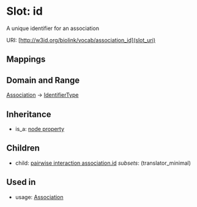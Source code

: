 # Slot: id


A unique identifier for an association

URI: [http://w3id.org/biolink/vocab/association_id](slot_uri)
## Mappings

## Domain and Range

[Association](Association.md) -> [IdentifierType](IdentifierType.md)
## Inheritance

 *  is_a: [node property](node_property.md)
## Children

 *  child: [pairwise interaction association.id](pairwise_interaction_association_id.md) *subsets*: (translator_minimal)
## Used in

 *  usage: [Association](Association.md)
